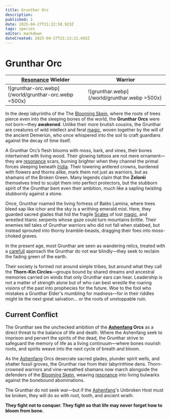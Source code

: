 ```yaml
---
title: Grunthar Orc
description: 
published: 1
date: 2025-04-27T21:22:58.923Z
tags: species
editor: markdown
dateCreated: 2025-04-27T21:13:21.693Z
---
```


# Grunthar Orc

|[Resonance](/structure/mechanic/resonance.md) Wielder|Warrior|
| -- | -- |
|![grunthar-orc.webp](/world/grunthar-orc.webp =500x)|![grunthar.webp](/world/grunthar.webp =500x)|


In the deep labyrinths of the The [Blooming Skein](/geography/region/blooming-skein.md), where the roots of trees pierce even into the sleeping bones of the world, the **Grunthar Orcs** were not born—they **awakened**. Unlike their more brutish cousins, the Grunthar are creatures of wild intellect and feral [magic](/structure/mechanic/magic.md), woven together by the will of the ancient Demeriún, who once whispered into the soil to craft guardians against the decay of time itself.

A Grunthar Orc’s flesh blooms with moss, bark, and vines, their bones intertwined with living wood. Their glowing tattoos are not mere ornament—they are [resonance](/structure/mechanic/resonance.md) scars, burning brighter when they channel the primal forces sleeping beneath [Iridia](/geography/world/iridia.md). Their towering antlered crowns, burdened with flowers and thorns alike, mark them not just as warriors, but as shamans of the Broken Green. Many legends claim that the **Zeloréi** themselves tried to sculpt them into perfect protectors, but the stubborn spirit of the Grunthar bent even their ambition, much like a sapling twisting stubbornly against a stone.

Once, Grunthar roamed the living fortress of Batès Lamina, where trees bleed sap like ichor and the sky is a writhing emerald mist. Here, they guarded sacred glades that hid the fragile [Scales](/geography/landmark/scale.md) of lost [magic](/structure/mechanic/magic.md), and wrestled titanic serpents whose gaze could turn mountains brittle. Their enemies tell tales of Grunthar warriors who did not fall when stabbed, but instead sprouted into thorny bramble-beasts, dragging their foes into moss-choked graves.

In the present age, most Grunthar are seen as wandering relics, treated with a [carefull](/structure/mechanic/dice/carefull.md) approach the Grunthar do not war blindly—they seek to reclaim the fading green of the earth.

Their society is formed not around simple tribes, but around what they call the **Thorn-Kin Circles**—groups bound by shared dreams and ancestral memories carried on winds that only Grunthar ears can hear. Leadership is not a matter of strength alone but of who can best wrestle the roaring visions of the past into prophecies for the future. Woe to the fool who mistakes a Grunthar Elder's mumbling for madness—for in their riddles might lie the next great salvation... or the roots of unstoppable ruin.

## Current Conflict

The Grunthar see the unchecked ambition of the **[Ashenfang](/structure/society/clan/ashenfang.md) Orcs** as a direct threat to the balance of life and death. Where the Ashenfang seek to imprison and pervert the spirits of the dead, the Grunthar strive to safeguard the memory of life as a living continuum—where bones nourish roots, and spirits weave into the next cycle of breath and bloom.

As the [Ashenfang](/structure/society/clan/ashenfang.md) Orcs desecrate sacred glades, plunder spirit wells, and shatter fossil groves, the Grunthar rise from their labyrinthine dens. Thorn-crowned warriors and vine-wreathed shamans now march alongside the defenders of the [Blooming Skein](/geography/region/blooming-skein.md), weaving [resonance](/structure/mechanic/resonance.md) into living bulwarks against the bonebound abominations.

The Grunthar do not seek war—but if the [Ashenfang](/structure/society/clan/ashenfang.md)'s Unbroken Host must be broken, they will do so with root, tooth, and ancient wrath.

**They fight not to conquer.
They fight so that life may never forget how to bloom from bone.**

